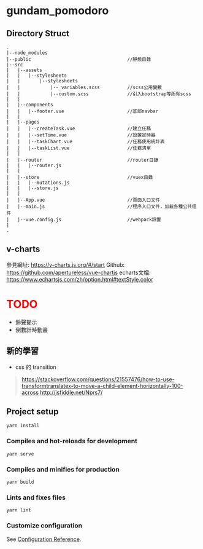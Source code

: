 # gundam_pomodoro

## Directory Struct
```
.
|--node_modules
|--public                                   //靜態目錄
|--src
|   |--assets
|   |   |--stylesheets
|   |       |--stylesheets
|   |           |--_variables.scss          //scss公用變數
|   |           |--custom.scss              //引入bootstrap等所有scss
|   |           
|   |--components
|   |   |--footer.vue                       //底部navbar
|   |   
|   |--pages
|   |   |--createTask.vue                   //建立任務
|   |   |--setTime.vue                      //設置定時器
|   |   |--taskChart.vue                    //任務使用統計表
|   |   |--taskList.vue                     //任務清單
|   |   
|   |--router                               //router目錄
|   |   |--router.js                        
|   |   
|   |--store                                //vuex目錄
|   |   |--mutations.js
|   |   |--store.js
|   |
|   |--App.vue                              //頁面入口文件
|   |--main.js                              //程序入口文件，加載各種公共组件
|   |--vue.config.js                        //webpack設置
|
.
```

## v-charts
參見網址: https://v-charts.js.org/#/start
Github: https://github.com/apertureless/vue-chartjs
echarts文檔: https://www.echartsjs.com/zh/option.html#textStyle.color


# <font color="#ff0000"> TODO </font>
* 鈴聲提示
* 倒數計時動畫

## 新的學習
* css 的 transition
> https://stackoverflow.com/questions/21557476/how-to-use-transformtranslatex-to-move-a-child-element-horizontally-100-across
> http://jsfiddle.net/Nprs7/


## Project setup
```
yarn install
```

### Compiles and hot-reloads for development
```
yarn serve
```

### Compiles and minifies for production
```
yarn build
```

### Lints and fixes files
```
yarn lint
```

### Customize configuration
See [Configuration Reference](https://cli.vuejs.org/config/).
